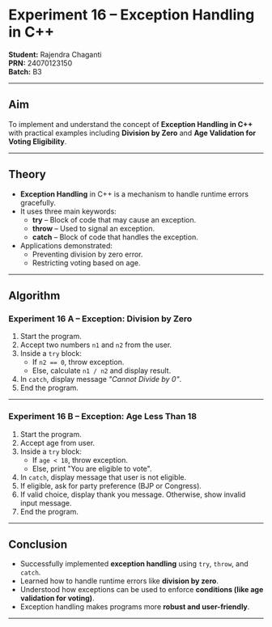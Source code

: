 # Experiment 16 – Exception Handling in C++

**Student:** Rajendra Chaganti  
**PRN:** 24070123150  
**Batch:** B3  

---

## Aim  
To implement and understand the concept of **Exception Handling in C++** with practical examples including **Division by Zero** and **Age Validation for Voting Eligibility**.  

---

## Theory  

- **Exception Handling** in C++ is a mechanism to handle runtime errors gracefully.  
- It uses three main keywords:  
  - **try** – Block of code that may cause an exception.  
  - **throw** – Used to signal an exception.  
  - **catch** – Block of code that handles the exception.  
- Applications demonstrated:  
  - Preventing division by zero error.  
  - Restricting voting based on age.  

---

## Algorithm  

### Experiment 16 A – Exception: Division by Zero  

1. Start the program.  
2. Accept two numbers `n1` and `n2` from the user.  
3. Inside a `try` block:  
   - If `n2 == 0`, throw exception.  
   - Else, calculate `n1 / n2` and display result.  
4. In `catch`, display message *"Cannot Divide by 0"*.  
5. End the program.  

---

### Experiment 16 B – Exception: Age Less Than 18  

1. Start the program.  
2. Accept age from user.  
3. Inside a `try` block:  
   - If `age < 18`, throw exception.  
   - Else, print "You are eligible to vote".  
4. In `catch`, display message that user is not eligible.  
5. If eligible, ask for party preference (BJP or Congress).  
6. If valid choice, display thank you message. Otherwise, show invalid input message.  
7. End the program.  

---

## Conclusion  

- Successfully implemented **exception handling** using `try`, `throw`, and `catch`.  
- Learned how to handle runtime errors like **division by zero**.  
- Understood how exceptions can be used to enforce **conditions (like age validation for voting)**.  
- Exception handling makes programs more **robust and user-friendly**.  

---
